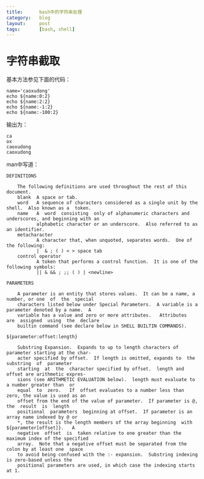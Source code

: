 ```yaml
---
title:      bash中的字符串处理
category:   blog
layout:     post
tags:       [bash, shell]
---
```




# 字符串截取

基本方法参见下面的代码：

    name='caoxudong'
    echo ${name:0:2}
	echo ${name:2:2}
	echo ${name:-1:2}
	echo ${name:-100:2}

输出为：

    ca
    ox
    caoxudong
    caoxudong

man中写道：

    DEFINITIONS

        The following definitions are used throughout the rest of this document.
        blank  A space or tab.
        word   A sequence of characters considered as a single unit by the shell.  Also known as a  token.
        name   A  word  consisting  only of alphanumeric characters and underscores, and beginning with an
               alphabetic character or an underscore.  Also referred to as an identifier.
        metacharacter
               A character that, when unquoted, separates words.  One of the following:
               |  & ; ( ) < > space tab
        control operator
               A token that performs a control function.  It is one of the following symbols:
               || & && ; ;; ( ) | <newline>

    PARAMETERS
    
        A parameter is an entity that stores values.  It can be a name, a number, or one  of  the  special
        characters listed below under Special Parameters.  A variable is a parameter denoted by a name.  A
        variable has a value and zero or more attributes.   Attributes  are  assigned  using  the  declare
        builtin command (see declare below in SHELL BUILTIN COMMANDS).

    ${parameter:offset:length}
    
        Substring Expansion.  Expands to up to length characters of parameter starting at the char-
        acter specified by offset.  If length is omitted, expands to  the  substring  of  parameter
        starting  at  the  character specified by offset.  length and offset are arithmetic expres-
        sions (see ARITHMETIC EVALUATION below).  length must evaluate to a number greater than  or
        equal  to  zero.   If  offset evaluates to a number less than zero, the value is used as an
        offset from the end of the value of parameter.  If parameter is @,  the  result  is  length
        positional  parameters  beginning at offset.  If parameter is an array name indexed by @ or
        *, the result is the length members of the array beginning  with  ${parameter[offset]}.   A
        negative  offset  is  taken relative to one greater than the maximum index of the specified
        array.  Note that a negative offset must be separated from the colon by at least one  space
        to avoid being confused with the :- expansion.  Substring indexing is zero-based unless the
        positional parameters are used, in which case the indexing starts at 1.
